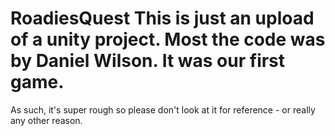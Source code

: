 # RoadiesQuest This is just an upload of a unity project. Most the code was by Daniel Wilson. It was our first game.
As such, it's super rough so please don't look at it for reference - or really any other reason.
